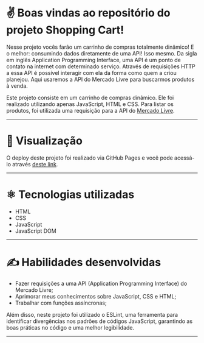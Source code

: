 # ✌️ Boas vindas ao repositório do projeto Shopping Cart!

Nesse projeto vocês farão um carrinho de compras totalmente dinâmico! E o melhor: consumindo dados diretamente de uma API! Isso mesmo. Da sigla em inglês Application Programming Interface, uma API é um ponto de contato na internet com determinado serviço. Através de requisições HTTP a essa API é possível interagir com ela da forma como quem a criou planejou. Aqui usaremos a API do Mercado Livre para buscarmos produtos à venda.

Este projeto consiste em um carrinho de compras dinâmico. Ele foi realizado utilizando apenas JavaScript, HTML e CSS. Para listar os produtos, foi utilizada uma requisição para a API do [Mercado Livre](https://developers.mercadolivre.com.br/pt_br/itens-e-buscas).

---

# 👀 Visualização

O deploy deste projeto foi realizado via GitHub Pages e você pode acessá-lo através [deste link](https://felipemuller20.github.io/shopping-cart/).

---

# ⚛️ Tecnologias utilizadas

- HTML
- CSS
- JavaScript
- JavaScript DOM

---

# ✍️ Habilidades desenvolvidas

- Fazer requisições a uma API (Application Programming Interface) do Mercado Livre;
- Aprimorar meus conhecimentos sobre JavaScript, CSS e HTML;
- Trabalhar com funções assíncronas;

Além disso, neste projeto foi utilizado o ESLint, uma ferramenta para identificar divergências nos padrões de códigos JavaScript, garantindo as boas práticas no código e uma melhor legibilidade.

---
